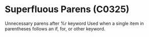 # Superfluous Parens (C0325)

Unnecessary parens after %r keyword Used when a single item in
parentheses follows an if, for, or other keyword.
